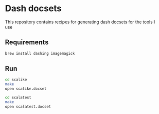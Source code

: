 # Dash docsets

This repository contains recipes for generating dash docsets
for the tools I use

## Requirements

```bash
brew install dashing imagemagick
```

## Run

```bash
cd scalike
make
open scalike.docset
```

```bash
cd scalatest
make
open scalatest.docset
```
